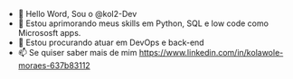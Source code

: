 - 👋 Hello Word, Sou o @kol2-Dev 
- 🌱 Estou aprimorando meus skills em Python, SQL e low code como Micrososft apps.
- 💞️ Estou procurando atuar em DevOps e back-end
- 📫 Se quiser saber mais de mim https://www.linkedin.com/in/kolawole-moraes-637b83112 

<!---
kol2-Dev/kol2-Dev is a ✨ special ✨ repository because its `README.md` (this file) appears on your GitHub profile.
You can click the Preview link to take a look at your changes.
--->
